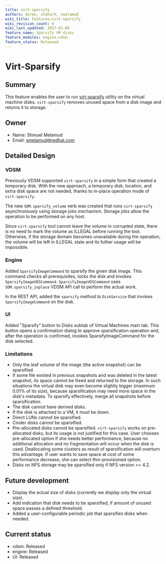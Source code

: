 ```yaml
---
title: virt-sparsify
authors: doron, shaharh, smelamud
wiki_title: Features/virt-sparsify
wiki_revision_count: 6
wiki_last_updated: 2017-02-06
feature_name: Sparsify VM disks
feature_modules: engine,vdsm
feature_status: Released
---
```


# Virt-Sparsify

## Summary

This feature enables the user to run [virt-sparsify](http://libguestfs.org/virt-sparsify.1.html) utility on the virtual machine disks. `virt-sparsify` removes unused space from a disk image and returns it to storage.

## Owner

*   Name: Shmuel Melamud
*   Email: <smelamud@redhat.com>

## Detailed Design

### VDSM

Previously VDSM supported `virt-sparsify` in a simple form that created a temporary disk. With the new approach, a temporary disk, location, and extra disk space are not needed, thanks to in-place operation mode of `virt-sparsify`.

The new `SDM.sparsify_volume` verb was created that runs `virt-sparsify` asynchronously using storage jobs mechanism. Storage jobs allow the operation to be performed on any host.

Since `virt-sparsify` tool cannot leave the volume in corrupted state, there is no need to mark the volume as ILLEGAL before running the tool. Otherwise, if the storage domain becomes unavailable during the operation, the volume will be left in ILLEGAL state and its futher usage will be impossible.

### Engine

Added `SparsifyImageCommand` to sparsify the given disk image. This command checks all prerequisites, locks the disk and invokes `SparsifyImageVDSCommand`. `SparsifyImageVDSCommand` uses `SDM.sparsify_inplace` VDSM API call to perform the actual work.

In the REST API, added the `sparsify` method to `DiskService` that invokes `SparsifyImageCommand` on the disk.

### UI

Added "Sparsify" button to Disks subtab of Virtual Machines main tab. This button opens a confirmation dialog to approve sparsification operation and, after the operation is confirmed, invokes SparsifyImageCommand for the disk selected.

### Limitations

*   Only the leaf volume of the image (the active snapshot) can be sparsified.
*   If some file existed in previous snapshots and was deleted in the latest snapshot, its space cannot be freed and returned to the storage. In such situations the virtual disk may even become slightly bigger (maximum 0.01% of its size), because sparsification may need more space in the disk's metadata. To sparsify effectively, merge all snapshots before sparsification.
*   The disk cannot have derived disks.
*   If the disk is attached to a VM, it must be down.
*   Direct LUNs cannot be sparsified.
*   Cinder disks cannot be sparsified.
*   Pre-allocated disks cannot be sparsified. `virt-sparsify` works on pre-allocated disks, but its usage is not justified for this case. User chooses pre-allocated option if she needs better performance, because no additional allocation and no fragmentation will occur when the disk is used. Deallocating some clusters as result of sparsification will overturn this advantage. If user wants to save space at cost of some performance decrease, she can select thin-provisioned option.
*   Disks on NFS storage may be sparsified only if NFS version >= 4.2.

## Future development

*   Display the actual size of disks (currently we display only the virtual size).
*   Add indication that disk needs to be sparsified, if amount of unused space passes a defined threshold.
*   Added a user-configurable periodic job that sparsifies disks when needed.

## Current status

*   vdsm: Released
*   engine: Released
*   UI: Released
